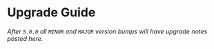# Upgrade Guide

_After `5.0.0` all `MINOR` and `MAJOR` version bumps will have upgrade notes
posted here._

